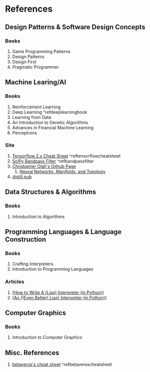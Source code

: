 # References
## Design Patterns & Software Design Concepts
### Books
1. Game Programming Patterns
2. Design Patterns
3. Design First
4. Pragmatic Programmer

## Machine Learing/AI
### Books
1. Reinforcement Learning
2. Deep Learning ^refdeeplearningbook
3. Learning from Data
4. An Introduction to Genetic Algorithms
5. Advances in Financial Machine Learning
6. Perceptrons

### Site
1. [Tensorflow 2.x Cheat Sheet](https://github.com/ryanxjhan/TensorFlow-2.x-Cheat-Sheet) ^reftensorflowcheatsheet
2. [SciPy Bandpass Filter](https://stackoverflow.com/questions/12093594/how-to-implement-band-pass-butterworth-filter-with-scipy-signal-butter/12233959) ^refbandpassfilter
3. [Christopher Olah's Github Page](http://colah.github.io/)
	1. [Neural Networks, Manifolds, and Topology](http://colah.github.io/posts/2014-03-NN-Manifolds-Topology/)
4. [distill.pub](https://distill.pub/)

## Data Structures & Algorithms
### Books
1. Introduction to Algorithms

## Programming Languages & Language Construction
### Books
1. Crafting Interpreters
2. Introduction to Programming Languages

### Articles
1. [(How to Write A (Lisp) Interpreter (in Python))](http://norvig.com/lispy.html)
2. [(An ((Even Better) Lisp) Interpreter (in Python))](https://norvig.com/lispy2.html)

## Computer Graphics
### Books
1. Introduction to Computer Graphics

## Misc. References
1. [betaveros's cheat sheet](http://c.vero.site/) ^refbetaveroscheatsheet